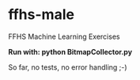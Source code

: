 # ffhs-male
FFHS Machine Learning Exercises

__Run with: python BitmapCollector.py__

So far, no tests, no error handling ;-)
